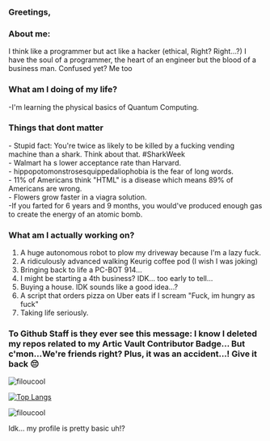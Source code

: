 ### Greetings,

### About me:
  <p>I think like a programmer but act like a hacker (ethical, Right? Right...?)  
  I have the soul of a programmer, the heart of an engineer but the blood of a business man. 
  Confused yet? Me too </p>
  
 ### What am I doing of my life?
 <p>
  -I'm learning the physical basics of Quantum Computing.
 </p>
  

### Things that dont matter
<p>
- Stupid fact: You're twice as likely to be killed by a fucking vending machine than a shark. Think about that. #SharkWeek <br>
- Walmart ha s lower acceptance rate than Harvard. <br>
- hippopotomonstrosesquippedaliophobia is the fear of long words. <br>
- 11% of Americans think "HTML" is a disease which means 89% of Americans are wrong. <br>
- Flowers grow faster in a viagra solution. <br>
-If you farted for 6 years and 9 months, you would've produced enough gas to create the energy of an atomic bomb. <br>
</p>

### What am I actually working on?
<p>
<ol>
<li> A huge autonomous robot to plow my driveway because I'm a lazy fuck. </li>
<li> A ridiculously advanced walking Keurig coffee pod (I wish I was joking) </li>
<li> Bringing back to life a PC-BOT 914... </li>
<li> I might be starting a 4th business? IDK... too early to tell... </li>
<li> Buying a house. IDK sounds like a good idea...? </li>
<li> A script that orders pizza on Uber eats if I scream "Fuck, im hungry as fuck" </li>
<li> Taking life seriously. </li>
</ol>
</p>

<h3 color="yellow">To Github Staff is they ever see this message: I know I deleted my repos related to my Artic Vault Contributor Badge... But c'mon...We're friends right? Plus, it was an accident...! Give it back 😔</h3>

<img src="https://github-readme-stats.vercel.app/api?username=filoucool&show_icons=true" alt="filoucool" />

[![Top Langs](https://github-readme-stats.vercel.app/api/top-langs/?username=filoucool)](https://github.com/filoucool/github-readme-stats)<p align="left"> <img src="https://komarev.com/ghpvc/?username=filoucool" alt="filoucool" /> </p>

<p> Idk... my profile is pretty basic uh!?</p>
